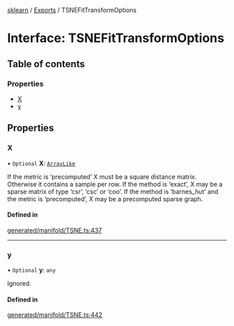 [sklearn](../readme.md) / [Exports](../modules.md) / TSNEFitTransformOptions

# Interface: TSNEFitTransformOptions

## Table of contents

### Properties

- [X](TSNEFitTransformOptions.md#x)
- [y](TSNEFitTransformOptions.md#y)

## Properties

### X

• `Optional` **X**: [`ArrayLike`](../modules.md#arraylike)

If the metric is ‘precomputed’ X must be a square distance matrix. Otherwise it contains a sample per row. If the method is ‘exact’, X may be a sparse matrix of type ‘csr’, ‘csc’ or ‘coo’. If the method is ‘barnes\_hut’ and the metric is ‘precomputed’, X may be a precomputed sparse graph.

#### Defined in

[generated/manifold/TSNE.ts:437](https://github.com/transitive-bullshit/scikit-learn-ts/blob/367336a/packages/sklearn/src/generated/manifold/TSNE.ts#L437)

___

### y

• `Optional` **y**: `any`

Ignored.

#### Defined in

[generated/manifold/TSNE.ts:442](https://github.com/transitive-bullshit/scikit-learn-ts/blob/367336a/packages/sklearn/src/generated/manifold/TSNE.ts#L442)

